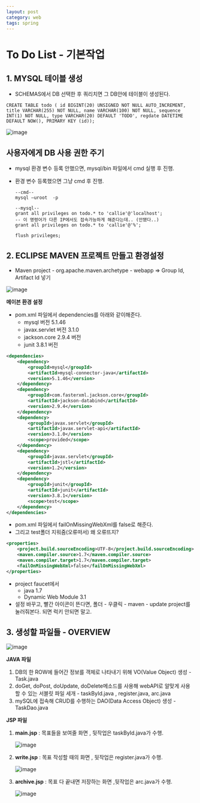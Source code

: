 ```yaml
---
layout: post
category: web
tags: spring
---
```

# To Do List - 기본작업

## 1. MYSQL 테이블 생성

- SCHEMAS에서 DB 선택한 후 쿼리치면 그 DB안에 테이블이 생성된다.

```mysql
CREATE TABLE todo ( id BIGINT(20) UNSIGNED NOT NULL AUTO_INCREMENT, title VARCHAR(255) NOT NULL, name VARCHAR(100) NOT NULL, sequence INT(1) NOT NULL, type VARCHAR(20) DEFAULT 'TODO', regdate DATETIME DEFAULT NOW(), PRIMARY KEY (id));
```

![image](https://user-images.githubusercontent.com/37058233/126209967-37689bdc-a718-490f-8702-8326ace3d742.png)



## 사용자에게 DB 사용 권한 주기

- mysql 환경 변수 등록 안했으면, mysql/bin 파일에서 cmd 실행 후 진행.

- 환경 변수 등록했으면 그냥 cmd 후 진행.

  ```mysql
  --cmd--
  mysql –uroot  -p

  --mysql--
  grant all privileges on todo.* to 'callie'@'localhost';
  -- 이 명령어가 다른 IP에서도 접속가능하게 해준다는데.. (안됐다..)
  grant all privileges on todo.* to 'callie'@'%';

  flush privileges;
  ```

## 2. ECLIPSE MAVEN 프로젝트 만들고 환경설정

- Maven project - org.apache.maven.archetype - webapp => Group Id, Artifact Id 넣기

![image](https://user-images.githubusercontent.com/37058233/131049849-d84aa594-86a5-4bac-ada8-d3c239846c0c.png)

**메이븐 환경 설정**

- pom.xml 파일에서 dependencies를 아래와 같이해준다.
  - mysql 버전 5.1.46
  - javax.servlet 버전 3.1.0
  - jackson.core 2.9.4 버전
  - junit 3.8.1 버전

```xml
<dependencies>
    <dependency>
        <groupId>mysql</groupId>
        <artifactId>mysql-connector-java</artifactId>
        <version>5.1.46</version>
    </dependency>
    <dependency>
        <groupId>com.fasterxml.jackson.core</groupId>
        <artifactId>jackson-databind</artifactId>
        <version>2.9.4</version>
    </dependency>
    <dependency>
        <groupId>javax.servlet</groupId>
        <artifactId>javax.servlet-api</artifactId>
        <version>3.1.0</version>
        <scope>provided</scope>
    </dependency>
    <dependency>
        <groupId>javax.servlet</groupId>
        <artifactId>jstl</artifactId>
        <version>1.2</version>
    </dependency>
    <dependency>
        <groupId>junit</groupId>
        <artifactId>junit</artifactId>
        <version>3.8.1</version>
        <scope>test</scope>
    </dependency>
</dependencies>
```

- pom.xml 파일에서 failOnMissingWebXml를 false로 해준다.
- 그리고 test폴더 지워줌(오류떠서)  왜 오류뜨지?

```xml
<properties>
    <project.build.sourceEncoding>UTF-8</project.build.sourceEncoding>
    <maven.compiler.source>1.7</maven.compiler.source>
    <maven.compiler.target>1.7</maven.compiler.target>
    <failOnMissingWebXml>false</failOnMissingWebXml>
</properties>
```

- project faucet에서
  - java 1.7
  - Dynamic Web Module 3.1
- 설정 바꾸고, 빨간 아이콘이 뜬다면, 폴더 - 우클릭 - maven - update project를 눌러줘본다. 되면 럭키 안되면 말고.

## 3. 생성할 파일들 - OVERVIEW

![image](https://user-images.githubusercontent.com/37058233/131050514-55420137-6b0b-4825-b871-a02588d8a862.png)

**JAVA 파일**

1. DB의 한 ROW에 들어간 정보를 객체로 나타내기 위해 VO(Value Object) 생성 - Task.java
2. doGet, doPost, doUpdate, doDelete메소드를 사용해 webAPI로 알맞게 사용할 수 있는 서블릿 파일 세개 - taskById.java , register.java, arc.java
3. mySQL에 접속해 CRUD를 수행하는 DAO(Data Access Object) 생성 - TaskDao.java

**JSP 파일**

1. **main.jsp** : 목표들을 보여줄 화면 , 뒷작업은 taskById.java가 수행.

   ![image](https://user-images.githubusercontent.com/37058233/132391114-e23a7ee6-60fe-47ee-af85-e79d158128f5.png)

2. **write.jsp** : 목표 작성할 때의 화면 , 뒷작업은 register.java가 수행.

   ![image](https://user-images.githubusercontent.com/37058233/132391168-7b4a37b0-5182-4b9d-a243-47db08b52aad.png)

3. **archive.jsp** : 목표 다 끝내면 저장하는 화면 ,뒷작업은 arc.java가 수행.

   ![image](https://user-images.githubusercontent.com/37058233/132391193-87229e84-cc92-489a-8f8f-862eb47d1728.png)
